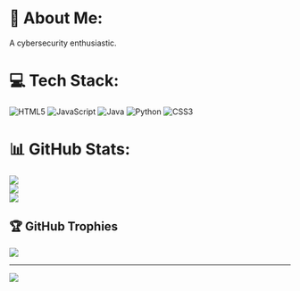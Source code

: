# 💫 About Me:
A cybersecurity enthusiastic.


# 💻 Tech Stack:
![HTML5](https://img.shields.io/badge/html5-%23E34F26.svg?style=for-the-badge&logo=html5&logoColor=white) ![JavaScript](https://img.shields.io/badge/javascript-%23323330.svg?style=for-the-badge&logo=javascript&logoColor=%23F7DF1E) ![Java](https://img.shields.io/badge/java-%23ED8B00.svg?style=for-the-badge&logo=openjdk&logoColor=white) ![Python](https://img.shields.io/badge/python-3670A0?style=for-the-badge&logo=python&logoColor=ffdd54) ![CSS3](https://img.shields.io/badge/css3-%231572B6.svg?style=for-the-badge&logo=css3&logoColor=white)
# 📊 GitHub Stats:
![](https://github-readme-stats.vercel.app/api?username=AzazAhmedEraj&theme=dark&hide_border=false&include_all_commits=false&count_private=false)<br/>
![](https://github-readme-streak-stats.herokuapp.com/?user=AzazAhmedEraj&theme=dark&hide_border=false)<br/>
![](https://github-readme-stats.vercel.app/api/top-langs/?username=AzazAhmedEraj&theme=dark&hide_border=false&include_all_commits=false&count_private=false&layout=compact)

## 🏆 GitHub Trophies
![](https://github-profile-trophy.vercel.app/?username=AzazAhmedEraj&theme=radical&no-frame=false&no-bg=true&margin-w=4)

---
[![](https://visitcount.itsvg.in/api?id=AzazAhmedEraj&icon=0&color=0)](https://visitcount.itsvg.in)

<!-- Proudly created with GPRM ( https://gprm.itsvg.in ) -->
